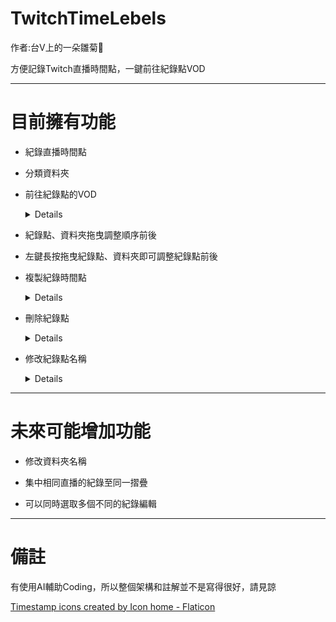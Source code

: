# TwitchTimeLebels
作者:台V上的一朵雛菊🌼

方便記錄Twitch直播時間點，一鍵前往紀錄點VOD

***

目前擁有功能
==========
* 紀錄直播時間點

* 分類資料夾

* 前往紀錄點的VOD
  <details>

  點擊直播標題即可前往該VOD
  
  ![螢幕擷取畫面 2025-01-28 022928](https://github.com/user-attachments/assets/24d17637-c94c-4323-bc9d-13b3c162fd45)

  </details>

* 紀錄點、資料夾拖曳調整順序前後
* 左鍵長按拖曳紀錄點、資料夾即可調整紀錄點前後

* 複製紀錄時間點
  
  <details>
    
  點擊左邊的複製鈕
  
  ![螢幕擷取畫面 2025-01-28 024118](https://github.com/user-attachments/assets/02e82671-5cba-4424-96a8-31902a8899a4)

  <details/>

* 刪除紀錄點

  <details>

  點擊右邊的叉叉
  
  ![螢幕擷取畫面 2025-01-28 024141](https://github.com/user-attachments/assets/0470763f-5eef-4d3b-9989-1873034b846c)

  </details>


* 修改紀錄點名稱

  <details>
    
  雙擊紀錄點名稱開啟編輯框，按Enter或勾勾確認
    
  ![image](https://github.com/user-attachments/assets/cfe103f1-de40-4b75-a75e-4e66369196db)

  ![螢幕擷取畫面 2025-01-28 025419](https://github.com/user-attachments/assets/4e783e25-bfe2-4225-8733-9cc7b1c7cc3d)

  </details>


***

未來可能增加功能
==========
* 修改資料夾名稱

* 集中相同直播的紀錄至同一摺疊

* 可以同時選取多個不同的紀錄編輯

***

備註
======
有使用AI輔助Coding，所以整個架構和註解並不是寫得很好，請見諒

<a href="https://www.flaticon.com/free-icons/timestamp" title="timestamp icons">Timestamp icons created by Icon home - Flaticon</a>


